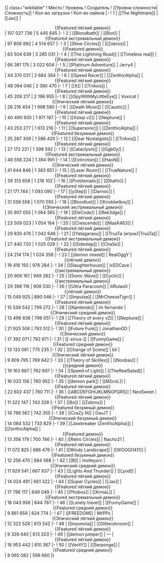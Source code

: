 {| class="wikitable"
! Место
! Уровень
! Создатель
! [[Уровни сложности|Сложность]]
! Кол-во загрузок
! Кол-во лайков
|-
! 1
| [[The Nightmare]]
| [[Jax]]
| <center>{{Featured лёгкий демон}}</center>
| 107 027 736
| 5 445 645
|-
! 2
| [[Bloodbath]]
| [[Riot]]
| <center>{{Featured экстремальный демон}}</center>
| 97 806 992
| 4 514 657
|-
! 3
| [[Nine Circles]]
| [[Zobros]]
| <center>{{Featured демон}}</center>
| 63 504 639
| 3 285 031
|-
! 4
| [[The Lightning Road]]
| [[Timeless real]]
| <center>{{Featured лёгкий демон}}</center>
| 66 381 175
| 3 022 604
|-
! 5
| [[Platinum Adventure]]
| Jerry4
| <center>{{Featured лёгкий демон}}</center>
| 44 370 031
| 2 684 364
|-
! 6
| [[Speed Racer]]
| [[ZenthicAlpha]]
| <center>{{Featured лёгкий демон}}</center>
| 48 094 046
| 2 390 470
|-
! 7
| [[X]]
| [[TriAxis]]
| <center>{{Featured лёгкий демон}}</center>
| 45 209 217
| 2 196 955
|-
! 8
| [[iSpyWithMyLittleEye]]
| Voxicat
| <center>{{Эпический лёгкий демон}}</center>
| 26 216 454
| 1 998 580
|-
! 9
| [[Death Moon]]
| [[Caustic]]
| <center>{{Featured лёгкий демон}}</center>
| 40 490 930
| 1 971 187
|-
! 10
| [[Xstep v2]]
| [[Neptune]]
| <center>{{Featured лёгкий демон}}</center>
| 43 253 277
| 1 613 216
|-
! 11
| [[Supersonic]]
| [[ZenthicAlpha]]
| <center>{{Featured безумный демон}}</center>
| 35 287 309
| 1 586 420
|-
! 12
| [[Dear Nostalgists]]
| [[TriAxis]]
| <center>{{Featured лёгкий демон}}</center>
| 27 172 221
| 1 398 592
|-
! 13
| [[Cataclysm]]
| [[Ggb0y]]
| <center>{{Featured экстремальный демон}}</center>
| 46 558 224
| 1 394 991
|-
! 14
| [[Extinction]]
| [[HaoN]]
| <center>{{Эпический лёгкий демон}}</center>
| 41 644 846
| 1 383 651
|-
! 15
| [[Laser Room]]
| [[TrueNature]]
| <center>{{Featured лёгкий демон}}</center>
| 39 313 658
| 1 216 102
|-
! 16
| [[Problematic]]
| [[Dhafin]]
| <center>{{Featured лёгкий демон}}</center>
| 21 171 744
| 1 093 090
|-
! 17
| [[yStep]]
| [[Darnoc]]
| <center>{{Featured лёгкий демон}}</center>
| 31 558 558
| 1 070 055
|-
! 18
| [[Bloodlust]]
| [[Knobbelboy]]
| <center>{{Эпический экстремальный демон}}</center>
| 35 907 055
| 1 064 365
|-
! 19
| [[DeCode]]
| [[Rek3dge]]
| <center>{{Featured лёгкий демон}}</center>
| 23 509 023
| 1 054 164
|-
! 20
| [[Crescendo]]
| [[MasK463]]
| <center>{{Featured лёгкий демон}}</center>
| 29 830 476
| 1 042 646
|-
! 21
| [[Yatagarasu]]
| [[TrusTa (игрок)|TrusTa]]
| <center>{{Featured экстремальный демон}}</center>
| 27 440 720
| 1 025 029
|-
! 22
| [[Sidestep]]
| [[ChaSe]]
| <center>{{Featured лёгкий демон}}</center>
| 24 214 174
| 1 024 358
|-
! 23
| [[demon mixed]]
| RealOggY
| <center>{{лёгкий демон}}</center>
| 19 416 150
| 976 284
|-
! 24
| [[Slaughterhouse]]
| IcEDCave
| <center>{{экстремальный демон}}</center>
| 20 906 161
| 949 282
|-
! 25
| [[Sonic Wave]]
| [[Cyclic]]
| <center>{{экстремальный демон}}</center>
| 29 398 116
| 908 030
|-
! 26
| [[Ultra Paracosm]]
| iIiRulasiIi
| <center>{{лёгкий демон}}</center>
| 15 049 925
| 890 046
|-
! 27
| [[Impulse]]
| [[MrCheeseTigrr]]
| <center>{{Featured лёгкий демон}}</center>
| 15 539 542
| 799 272
|-
! 28
| [[Nantendo]]
| im fernando
| <center>{{Эпический средний демон}}</center>
| 13 496 836
| 796 051
|-
! 29
| [[Theory of every v2]]
| [[Neptune]]
| <center>{{Featured лёгкий демон}}</center>
| 21 925 506
| 793 512
|-
! 30
| [[Future Funk]]
| JonathanGD
| <center>{{Эпический демон}}</center>
| 17 392 071
| 792 971
|-
! 31
| [[-sirius-]]
| [[FunnyGame]]
| <center>{{Featured средний демон}}</center>
| 13 133 061
| 775 235
|-
! 32
| [[Change of Scene]]
| bli
| <center>{{Эпический лёгкий демон}}</center>
| 9 809 795
| 769 642
|-
! 33
| [[Theory of Skrillex]]
| [[Noobas]]
| <center>{{средний демон}}</center>
| 19 163 887
| 762 697
|-
! 34
| [[Speed of Light]]
| [[TheRealSalad]]
| <center>{{Featured лёгкий демон}}</center>
| 16 033 156
| 760 952
|-
! 35
| [[demon park]]
| [[M2coL]]
| <center>{{Featured лёгкий демон}}</center>
| 22 602 437
| 760 711
|-
! 36
| [[ABCDEFGHIJKLMNOPQRS]]
| NeoSweet
| <center>{{Featured лёгкий демон}}</center>
| 11 322 147
| 743 328
|-
! 37
| [[8o]]
| [[Zobros]]
| <center>{{Featured безумный демон}}</center>
| 14 786 567
| 742 355
|-
! 38
| [[CraZy III]]
| DavJT
| <center>{{Эпический безумный демон}}</center>
| 14 084 532
| 733 829
|-
! 39
| [[Jawbreaker (ZenthicAlpha)]]
| [[ZenthicAlpha]]
| <center>{{Featured демон}}</center>
| 13 356 179
| 700 746
|-
! 40
| [[Retro Circles]]
| Nacho21
| <center>{{Featured лёгкий демон}}</center>
| 11 072 825
| 686 476
|-
! 41
| [[Windy Landscape]]
| [[WOOGI1411]]
| <center>{{Featured безумный демон}}</center>
| 12 256 470
| 684 568
|-
! 42
| [[B]]
| motleyorc
| <center>{{Эпический средний демон}}</center>
| 11 929 541
| 667 837
|-
! 43
| [[Lights And Thunder]]
| [[Lyod]]
| <center>{{Featured лёгкий демон}}</center>
| 14 024 491
| 661 322
|-
! 44
| [[Super Cycles]]
| [[Jax]]
| <center>{{Featured лёгкий демон}}</center>
| 17 796 117
| 649 049
|-
! 45
| [[Phobos]]
| [[KrmaL]]
| <center>{{Featured экстремальный демон}}</center>
| 18 043 956
| 644 787
|-
! 46
| [[Lonely travel]]
| [[FunnyGame]]
| <center>{{Featured средний демон}}</center>
| 9 861 658
| 624 774
|-
! 47
| [[FREEDOM]]
| MrPPs
| <center>{{Эпический лёгкий демон}}</center>
| 12 322 528
| 613 542
|-
! 48
| [[Insomnia]]
| [[Glittershroom]]
| <center>{{Featured лёгкий демон}}</center>
| 9 326 640
| 613 203
|-
! 49
| [[demon jumper]]
| —
| <center>{{Featured лёгкий демон}}</center>
| 16 953 442
| 610 367
|-
! 50
| [[VeritY]]
| [[Serponge]]
| <center>{{Featured средний демон}}</center>
| 9 065 082
| 598 660
|}